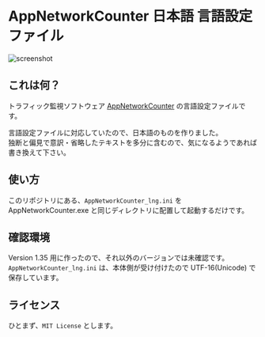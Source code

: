 # AppNetworkCounter 日本語 言語設定ファイル

![screenshot](https://user-images.githubusercontent.com/12238431/70074333-d9233200-163d-11ea-8c0c-a25e0c81c5d4.png)

## これは何？
トラフィック監視ソフトウェア [AppNetworkCounter](https://www.nirsoft.net/utils/app_network_counter.html) の言語設定ファイルです。  

言語設定ファイルに対応していたので、日本語のものを作りました。  
独断と偏見で意訳・省略したテキストを多分に含むので、気になるようであれば書き換えて下さい。

## 使い方
このリポジトリにある、`AppNetworkCounter_lng.ini` を  
AppNetworkCounter.exe と同じディレクトリに配置して起動するだけです。

## 確認環境
Version 1.35 用に作ったので、それ以外のバージョンでは未確認です。  
`AppNetworkCounter_lng.ini` は、本体側が受け付けたので UTF-16(Unicode) で保存しています。

## ライセンス
ひとまず、`MIT License` とします。
